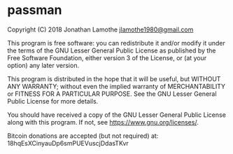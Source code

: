 # passman

Copyright (C) 2018 Jonathan Lamothe
<jlamothe1980@gmail.com>

This program is free software: you can redistribute it and/or modify
it under the terms of the GNU Lesser General Public License as
published by the Free Software Foundation, either version 3 of the
License, or (at your option) any later version.

This program is distributed in the hope that it will be useful, but
WITHOUT ANY WARRANTY; without even the implied warranty of
MERCHANTABILITY or FITNESS FOR A PARTICULAR PURPOSE.  See the GNU
Lesser General Public License for more details.

You should have received a copy of the GNU Lesser General Public
License along with this program.  If not, see
<https://www.gnu.org/licenses/>.

Bitcoin donations are accepted (but not required) at:
18hqEsXCinyauDp6smPUEVuscjDdasTKvr
